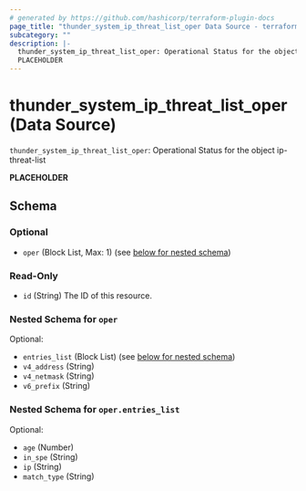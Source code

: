 ```yaml
---
# generated by https://github.com/hashicorp/terraform-plugin-docs
page_title: "thunder_system_ip_threat_list_oper Data Source - terraform-provider-thunder"
subcategory: ""
description: |-
  thunder_system_ip_threat_list_oper: Operational Status for the object ip-threat-list
  PLACEHOLDER
---
```


# thunder_system_ip_threat_list_oper (Data Source)

`thunder_system_ip_threat_list_oper`: Operational Status for the object ip-threat-list

__PLACEHOLDER__



<!-- schema generated by tfplugindocs -->
## Schema

### Optional

- `oper` (Block List, Max: 1) (see [below for nested schema](#nestedblock--oper))

### Read-Only

- `id` (String) The ID of this resource.

<a id="nestedblock--oper"></a>
### Nested Schema for `oper`

Optional:

- `entries_list` (Block List) (see [below for nested schema](#nestedblock--oper--entries_list))
- `v4_address` (String)
- `v4_netmask` (String)
- `v6_prefix` (String)

<a id="nestedblock--oper--entries_list"></a>
### Nested Schema for `oper.entries_list`

Optional:

- `age` (Number)
- `in_spe` (String)
- `ip` (String)
- `match_type` (String)


